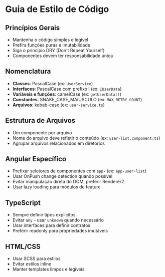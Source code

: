 # Guia de Estilo de Código

## Princípios Gerais

- Mantenha o código simples e legível
- Prefira funções puras e imutabilidade
- Siga o princípio DRY (Don't Repeat Yourself)
- Componentes devem ter responsabilidade única

## Nomenclatura

- **Classes**: PascalCase (ex: `UserService`)
- **Interfaces**: PascalCase com prefixo I (ex: `IUserData`)
- **Variáveis e funções**: camelCase (ex: `getUserData()`)
- **Constantes**: SNAKE_CASE_MAIÚSCULO (ex: `MAX_RETRY_COUNT`)
- **Arquivos**: kebab-case (ex: `user-service.ts`)

## Estrutura de Arquivos

- Um componente por arquivo
- Nome do arquivo deve refletir o conteúdo (ex: `user-list.component.ts`)
- Agrupar arquivos relacionados em diretórios

## Angular Específico

- Prefixar seletores de componentes com `app-` (ex: `app-user-list`)
- Usar OnPush change detection quando possível
- Evitar manipulação direta do DOM, preferir Renderer2
- Usar lazy loading para módulos de feature

## TypeScript

- Sempre definir tipos explícitos
- Evitar `any` - usar `unknown` quando necessário
- Usar interfaces para definir contratos
- Preferir readonly para propriedades imutáveis

## HTML/CSS

- Usar SCSS para estilos
- Evitar estilos inline
- Manter templates limpos e legíveis